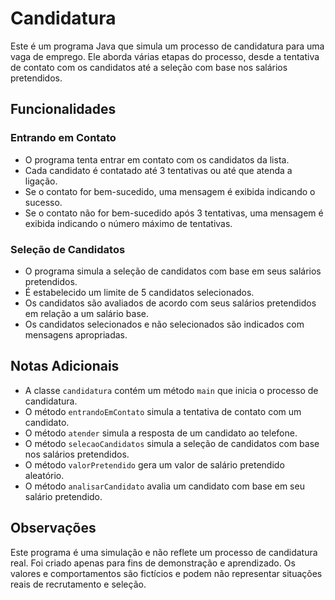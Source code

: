 # Candidatura

Este é um programa Java que simula um processo de candidatura para uma vaga de emprego. Ele aborda várias etapas do processo, desde a tentativa de contato com os candidatos até a seleção com base nos salários pretendidos.

## Funcionalidades

### Entrando em Contato

- O programa tenta entrar em contato com os candidatos da lista.
- Cada candidato é contatado até 3 tentativas ou até que atenda a ligação.
- Se o contato for bem-sucedido, uma mensagem é exibida indicando o sucesso.
- Se o contato não for bem-sucedido após 3 tentativas, uma mensagem é exibida indicando o número máximo de tentativas.

### Seleção de Candidatos

- O programa simula a seleção de candidatos com base em seus salários pretendidos.
- É estabelecido um limite de 5 candidatos selecionados.
- Os candidatos são avaliados de acordo com seus salários pretendidos em relação a um salário base.
- Os candidatos selecionados e não selecionados são indicados com mensagens apropriadas.

## Notas Adicionais

- A classe `candidatura` contém um método `main` que inicia o processo de candidatura.
- O método `entrandoEmContato` simula a tentativa de contato com um candidato.
- O método `atender` simula a resposta de um candidato ao telefone.
- O método `selecaoCandidatos` simula a seleção de candidatos com base nos salários pretendidos.
- O método `valorPretendido` gera um valor de salário pretendido aleatório.
- O método `analisarCandidato` avalia um candidato com base em seu salário pretendido.

## Observações

Este programa é uma simulação e não reflete um processo de candidatura real. Foi criado apenas para fins de demonstração e aprendizado. Os valores e comportamentos são fictícios e podem não representar situações reais de recrutamento e seleção.
